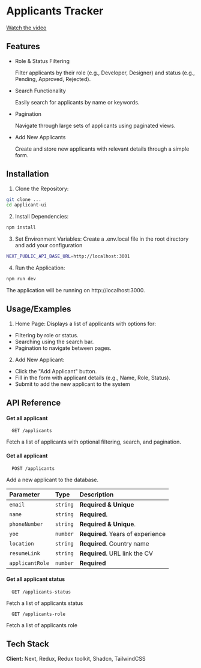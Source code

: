 # Applicants Tracker

[Watch the video](https://drive.google.com/file/d/1BehhtIYNfIYKRsiObPubFx7xiFBx7xjX/view)

## Features

- Role & Status Filtering

  Filter applicants by their role (e.g., Developer, Designer) and status (e.g., Pending, Approved, Rejected).

- Search Functionality

  Easily search for applicants by name or keywords.

- Pagination

  Navigate through large sets of applicants using paginated views.

- Add New Applicants

  Create and store new applicants with relevant details through a simple form.

## Installation

1. Clone the Repository:

```bash
git clone ...
cd applicant-ui
```

2. Install Dependencies:

```bash
npm install
```

3. Set Environment Variables:
   Create a .env.local file in the root directory and add your configuration

```bash
NEXT_PUBLIC_API_BASE_URL=http://localhost:3001
```

4. Run the Application:

```bash
npm run dev
```

The application will be running on http://localhost:3000.

## Usage/Examples

1. Home Page:
   Displays a list of applicants with options for:

- Filtering by role or status.
- Searching using the search bar.
- Pagination to navigate between pages.

2. Add New Applicant:

- Click the "Add Applicant" button.
- Fill in the form with applicant details (e.g., Name, Role, Status).
- Submit to add the new applicant to the system

## API Reference

#### Get all applicant

```http
  GET /applicants
```

Fetch a list of applicants with optional filtering, search, and pagination.

#### Get all applicant

```http
  POST /applicants
```

Add a new applicant to the database.

| Parameter       | Type     | Description                       |
| :-------------- | :------- | :-------------------------------- |
| `email`         | `string` | **Required & Unique**             |
| `name`          | `string` | **Required**.                     |
| `phoneNumber`   | `string` | **Required & Unique**.            |
| `yoe`           | `number` | **Required**. Years of experience |
| `location`      | `string` | **Required**. Country name        |
| `resumeLink`    | `string` | **Required**. URL link the CV     |
| `applicantRole` | `number` | **Required**                      |

#### Get all applicant status

```http
  GET /applicants-status
```

Fetch a list of applicants status

```http
  GET /applicants-role
```

Fetch a list of applicants role

## Tech Stack

**Client:** Next, Redux, Redux toolkit, Shadcn, TailwindCSS
